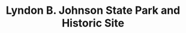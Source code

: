 ---
layout: repo
title: "Lyndon B. Johnson State Park and Historic Site"
id: 17418
permalink: repos/17418/
---